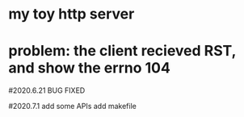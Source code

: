 # my toy http server
# problem: the client recieved RST, and show the errno 104

#2020.6.21
BUG FIXED

#2020.7.1
add some APIs
add makefile


